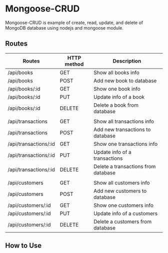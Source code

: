 # Mongoose-CRUD

Mongoose-CRUD is example of create, read, update, and delete of MongoDB database using nodejs and mongoose module.

## Routes

| Routes | HTTP method | Description |
| ------ | ----------- | ----------- |
| /api/books | GET | Show all books info |
| /api/books | POST | Add new book to database |
| /api/books/:id | GET | Show one book info |
| /api/books/:id | PUT | Update info of a book |
| /api/books/:id | DELETE | Delete a book from database |
|         |            |             |
| /api/transactions | GET | Show all transactions info |
| /api/transactions | POST | Add new transactions to database |
| /api/transactions/:id | GET | Show one transactions info |
| /api/transactions/:id | PUT | Update info of a transactions |
| /api/transactions/:id | DELETE | Delete a transactions from database |
|         |            |             |
| /api/customers | GET | Show all customers info |
| /api/customers | POST | Add new customers to database |
| /api/customers/:id | GET | Show one customers info |
| /api/customers/:id | PUT | Update info of a customers |
| /api/customers/:id | DELETE | Delete a customers from database |


## How to Use
